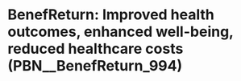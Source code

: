 # BenefReturn: __Improved health outcomes, enhanced well-being, reduced healthcare costs__ (PBN__BenefReturn_994)

